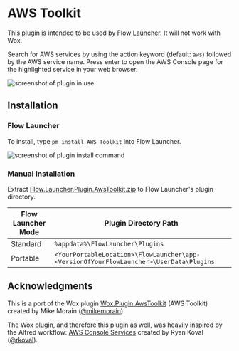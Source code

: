 # AWS Toolkit

This plugin is intended to be used by [Flow Launcher](https://www.flowlauncher.com/). It will not work with Wox.

Search for AWS services by using the action keyword (default: `aws`) followed by the AWS service name. Press enter to open the AWS Console page for the highlighted service in your web browser.

![screenshot of plugin in use](https://raw.github.com/mjtimblin/Flow.Launcher.Plugin.AwsToolkit/master/screenshots/screenshot_2.jpg)

## Installation

### Flow Launcher

To install, type `pm install AWS Toolkit` into Flow Launcher.

![screenshot of plugin install command](https://raw.github.com/mjtimblin/Flow.Launcher.Plugin.AwsToolkit/master/screenshots/screenshot_1.jpg)

### Manual Installation

Extract [Flow.Launcher.Plugin.AwsToolkit.zip](https://github.com/mjtimblin/Flow.Launcher.Plugin.AwsToolkit/releases/latest) to Flow Launcher's plugin directory.

| Flow Launcher Mode | Plugin Directory Path                                                                  |
|--------------------|----------------------------------------------------------------------------------------|
| Standard           | `%appdata%\FlowLauncher\Plugins`                                                       |
| Portable           | `<YourPortableLocation>\FlowLauncher\app-<VersionOfYourFlowLauncher>\UserData\Plugins` |

## Acknowledgments

This is a port of the Wox plugin [Wox.Plugin.AwsToolkit](https://github.com/mikemorain/Wox.Plugin.AwsToolkit) (AWS Toolkit) created by Mike Morain ([@mikemorain](https://github.com/mikemorain)).

The Wox plugin, and therefore this plugin as well, was heavily inspired by the Alfred workflow: [AWS Console Services](https://github.com/rkoval/alfred-aws-console-services-workflow) created by Ryan Koval ([@rkoval](https://github.com/rkoval)).
